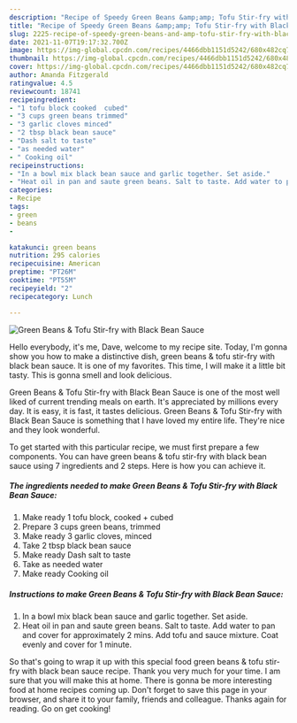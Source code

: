 ```yaml
---
description: "Recipe of Speedy Green Beans &amp;amp; Tofu Stir-fry with Black Bean Sauce"
title: "Recipe of Speedy Green Beans &amp;amp; Tofu Stir-fry with Black Bean Sauce"
slug: 2225-recipe-of-speedy-green-beans-and-amp-tofu-stir-fry-with-black-bean-sauce
date: 2021-11-07T19:17:32.700Z
image: https://img-global.cpcdn.com/recipes/4466dbb1151d5242/680x482cq70/green-beans-tofu-stir-fry-with-black-bean-sauce-recipe-main-photo.jpg
thumbnail: https://img-global.cpcdn.com/recipes/4466dbb1151d5242/680x482cq70/green-beans-tofu-stir-fry-with-black-bean-sauce-recipe-main-photo.jpg
cover: https://img-global.cpcdn.com/recipes/4466dbb1151d5242/680x482cq70/green-beans-tofu-stir-fry-with-black-bean-sauce-recipe-main-photo.jpg
author: Amanda Fitzgerald
ratingvalue: 4.5
reviewcount: 18741
recipeingredient:
- "1 tofu block cooked  cubed"
- "3 cups green beans trimmed"
- "3 garlic cloves minced"
- "2 tbsp black bean sauce"
- "Dash salt to taste"
- "as needed water"
- " Cooking oil"
recipeinstructions:
- "In a bowl mix black bean sauce and garlic together. Set aside."
- "Heat oil in pan and saute green beans. Salt to taste. Add water to pan and cover for approximately 2 mins. Add tofu and sauce mixture. Coat evenly and cover for 1 minute."
categories:
- Recipe
tags:
- green
- beans
- 

katakunci: green beans  
nutrition: 295 calories
recipecuisine: American
preptime: "PT26M"
cooktime: "PT55M"
recipeyield: "2"
recipecategory: Lunch

---
```



![Green Beans &amp; Tofu Stir-fry with Black Bean Sauce](https://img-global.cpcdn.com/recipes/4466dbb1151d5242/680x482cq70/green-beans-tofu-stir-fry-with-black-bean-sauce-recipe-main-photo.jpg)

Hello everybody, it's me, Dave, welcome to my recipe site. Today, I'm gonna show you how to make a distinctive dish, green beans &amp; tofu stir-fry with black bean sauce. It is one of my favorites. This time, I will make it a little bit tasty. This is gonna smell and look delicious.

Green Beans &amp; Tofu Stir-fry with Black Bean Sauce is one of the most well liked of current trending meals on earth. It's appreciated by millions every day. It is easy, it is fast, it tastes delicious. Green Beans &amp; Tofu Stir-fry with Black Bean Sauce is something that I have loved my entire life. They're nice and they look wonderful.




To get started with this particular recipe, we must first prepare a few components. You can have green beans &amp; tofu stir-fry with black bean sauce using 7 ingredients and 2 steps. Here is how you can achieve it.

<!--inarticleads1-->

##### The ingredients needed to make Green Beans &amp; Tofu Stir-fry with Black Bean Sauce:

1. Make ready 1 tofu block, cooked + cubed
1. Prepare 3 cups green beans, trimmed
1. Make ready 3 garlic cloves, minced
1. Take 2 tbsp black bean sauce
1. Make ready Dash salt to taste
1. Take as needed water
1. Make ready  Cooking oil




<!--inarticleads2-->

##### Instructions to make Green Beans &amp; Tofu Stir-fry with Black Bean Sauce:

1. In a bowl mix black bean sauce and garlic together. Set aside.
1. Heat oil in pan and saute green beans. Salt to taste. Add water to pan and cover for approximately 2 mins. Add tofu and sauce mixture. Coat evenly and cover for 1 minute.




So that's going to wrap it up with this special food green beans &amp; tofu stir-fry with black bean sauce recipe. Thank you very much for your time. I am sure that you will make this at home. There is gonna be more interesting food at home recipes coming up. Don't forget to save this page in your browser, and share it to your family, friends and colleague. Thanks again for reading. Go on get cooking!
